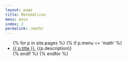 ```yaml
---
layout: page
title: Matemáticas
menu: main
index: 2
permalink: /math/
---
```


<ul>
    {% for p in site.pages %}
        {% if p.menu == 'math' %}
            <li><a href="{{ p.url }}">{{ p.title }}.</a> {{p.description}}</li>
        {% endif %}
    {% endfor %}
</ul>